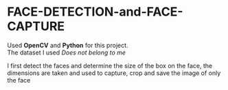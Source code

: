 # FACE-DETECTION-and-FACE-CAPTURE

Used <b>OpenCV</b> and <b>Python</b> for this project.<br>
The dataset I used <i>Does not belong to me</i>

I first detect the faces and determine the size of the box on the face, the dimensions are taken and used to capture, crop and save the image of only the face
